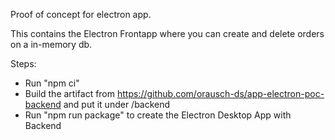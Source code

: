 Proof of concept for electron app.

This contains the Electron Frontapp where you can create and delete orders on a in-memory db.

Steps:
 - Run "npm ci"
 - Build the artifact from https://github.com/orausch-ds/app-electron-poc-backend and put it under /backend
 - Run "npm run package" to create the Electron Desktop App with Backend